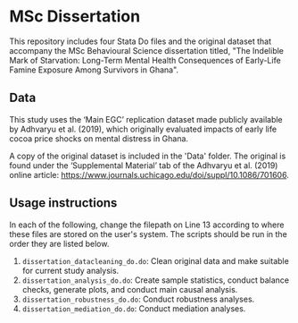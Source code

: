 # MSc Dissertation

This repository includes four Stata Do files and the original dataset that accompany the MSc Behavioural Science dissertation titled, "The Indelible Mark of Starvation: Long-Term Mental Health Consequences of Early-Life Famine Exposure Among Survivors in Ghana".

## Data

This study uses the ‘Main EGC’ replication dataset made publicly available by Adhvaryu et al. (2019), which originally evaluated impacts of early life cocoa price shocks on mental distress in Ghana.

A copy of the original dataset is included in the 'Data' folder. The original is found under the ‘Supplemental Material’ tab of the Adhvaryu et al. (2019) online article: https://www.journals.uchicago.edu/doi/suppl/10.1086/701606.

## Usage instructions

In each of the following, change the filepath on Line 13 according to where these files are stored on the user's system. The scripts should be run in the order they are listed below.
1. `dissertation_datacleaning_do.do`: Clean original data and make suitable for current study analysis.
2. `dissertation_analysis_do.do`: Create sample statistics, conduct balance checks, generate plots, and conduct main causal analysis.
3. `dissertation_robustness_do.do`: Conduct robustness analyses.
4. `dissertation_mediation_do.do`: Conduct mediation analyses.
